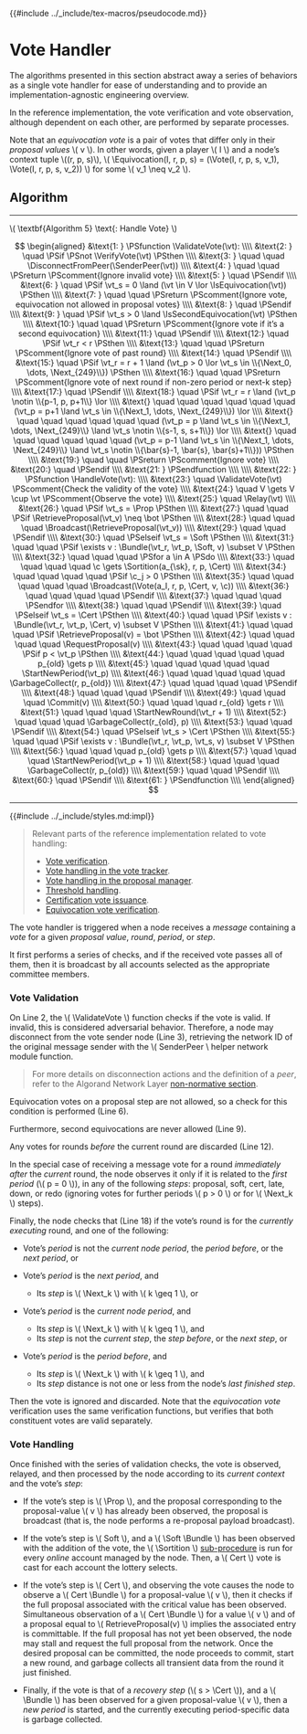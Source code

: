 {{#include ../_include/tex-macros/pseudocode.md}}

$$
\newcommand \ValidateVote {\mathrm{ValidateVote}}
\newcommand \VerifyVote {\mathrm{VerifyVote}}
\newcommand \SenderPeer {\mathrm{SenderPeer}}
\newcommand \DisconnectFromPeer {\mathrm{DisconnectFromPeer}}
\newcommand \Equivocation {\mathrm{Equivocation}}
\newcommand \IsEquivocation {\mathrm{IsEquivocation}}
\newcommand \IsSecondEquivocation {\mathrm{IsSecondEquivocation}}
\newcommand \HandleVote {\mathrm{HandleVote}}
\newcommand \Relay {\mathrm{Relay}}
\newcommand \RetrieveProposal {\mathrm{RetrieveProposal}}
\newcommand \Broadcast {\mathrm{Broadcast}}
\newcommand \Bundle {\mathrm{Bundle}}
\newcommand \Vote {\mathrm{Vote}}
\newcommand \Sortition {\mathrm{Sortition}}
\newcommand \RequestProposal {\mathrm{RequestProposal}}
\newcommand \StartNewPeriod {\mathrm{StartNewPeriod}}
\newcommand \GarbageCollect {\mathrm{GarbageCollect}}
\newcommand \StartNewRound {\mathrm{StartNewRound}}
\newcommand \Commit {\mathrm{Commit}}
\newcommand \Prop {\mathit{propose}}
\newcommand \Next {\mathit{next}}
\newcommand \Soft {\mathit{soft}}
\newcommand \Cert {\mathit{cert}}
\newcommand \sk {\mathrm{sk}}
\newcommand \vt {\mathit{vote}}
\newcommand \c {\mathit{credentials}}
$$

# Vote Handler

The algorithms presented in this section abstract away a series of behaviors as
a single vote handler for ease of understanding and to provide an implementation-agnostic
engineering overview.

In the reference implementation, the vote verification and vote observation, although
dependent on each other, are performed by separate processes.

Note that an _equivocation vote_ is a pair of votes that differ only in their _proposal
values_ \\( v \\). In other words, given a player \\( I \\) and a node’s context
tuple \\((r, p, s)\\), \\( \Equivocation(I, r, p, s) = (\Vote(I, r, p, s, v_1), \Vote(I, r, p, s, v_2)) \\)
for some \\( v_1  \neq v_2 \\).

## Algorithm

---

\\( \textbf{Algorithm 5} \text{: Handle Vote} \\)

$$
\begin{aligned}
&\text{1: } \PSfunction \ValidateVote(\vt): \\\\
&\text{2: } \quad \PSif \PSnot \VerifyVote(\vt) \PSthen \\\\
&\text{3: } \quad \quad \DisconnectFromPeer(\SenderPeer(\vt)) \\\\
&\text{4: } \quad \quad \PSreturn \PScomment{Ignore invalid vote} \\\\
&\text{5: } \quad \PSendif \\\\
&\text{6: } \quad \PSif \vt_s = 0 \land (\vt \in V \lor \IsEquivocation(\vt)) \PSthen \\\\
&\text{7: } \quad \quad \PSreturn \PScomment{Ignore vote, equivocation not allowed in proposal votes} \\\\
&\text{8: } \quad \PSendif \\\\
&\text{9: } \quad \PSif \vt_s > 0 \land \IsSecondEquivocation(\vt) \PSthen \\\\
&\text{10:} \quad \quad \PSreturn \PScomment{Ignore vote if it’s a second equivocation} \\\\
&\text{11:} \quad \PSendif \\\\
&\text{12:} \quad \PSif \vt_r < r \PSthen \\\\
&\text{13:} \quad \quad \PSreturn \PScomment{Ignore vote of past round} \\\\
&\text{14:} \quad \PSendif \\\\
&\text{15:} \quad \PSif \vt_r = r + 1 \land (\vt_p > 0 \lor \vt_s \in \\{\Next_0, \dots, \Next_{249}\\}) \PSthen \\\\
&\text{16:} \quad \quad \PSreturn \PScomment{Ignore vote of next round if non-zero period or next-k step} \\\\
&\text{17:} \quad \PSendif \\\\
&\text{18:} \quad \PSif \vt_r = r \land (\vt_p \notin \\{p-1, p, p+1\\} \lor \\\\
&\text{} \quad \quad \quad \quad \quad \quad (\vt_p = p+1 \land \vt_s \in \\{\Next_1, \dots, \Next_{249}\\}) \lor \\\\
&\text{} \quad \quad \quad \quad \quad \quad (\vt_p = p \land \vt_s \in \\{\Next_1, \dots, \Next_{249}\\} \land \vt_s \notin \\{s-1, s, s+1\\}) \lor \\\\
&\text{} \quad \quad \quad \quad \quad \quad (\vt_p = p-1 \land \vt_s \in \\{\Next_1, \dots, \Next_{249}\\} \land \vt_s \notin \\{\bar{s}-1, \bar{s}, \bar{s}+1\\})) \PSthen \\\\
&\text{19:} \quad \quad \PSreturn \PScomment{Ignore vote} \\\\
&\text{20:} \quad \PSendif \\\\
&\text{21: } \PSendfunction \\\\
\\\\
&\text{22: } \PSfunction \HandleVote(\vt): \\\\
&\text{23:} \quad \ValidateVote(\vt) \PScomment{Check the validity of the vote} \\\\
&\text{24:} \quad V \gets V \cup \vt \PScomment{Observe the vote} \\\\
&\text{25:} \quad \Relay(\vt) \\\\
&\text{26:} \quad \PSif \vt_s = \Prop \PSthen \\\\
&\text{27:} \quad \quad \PSif \RetrieveProposal(\vt_v) \neq \bot \PSthen \\\\
&\text{28:} \quad \quad \quad \Broadcast(\RetrieveProposal(\vt_v)) \\\\
&\text{29:} \quad \quad \PSendif \\\\
&\text{30:} \quad \PSelseif \vt_s = \Soft \PSthen \\\\
&\text{31:} \quad \quad \PSif \exists v : \Bundle(\vt_r, \vt_p, \Soft, v) \subset V \PSthen \\\\
&\text{32:} \quad \quad \quad \PSfor a \in A \PSdo \\\\
&\text{33:} \quad \quad \quad \quad \c \gets \Sortition(a_{\sk}, r, p, \Cert) \\\\
&\text{34:} \quad \quad \quad \quad \PSif \c_j > 0 \PSthen \\\\
&\text{35:} \quad \quad \quad \quad \quad \Broadcast(\Vote(a_I, r, p, \Cert, v, \c)) \\\\
&\text{36:} \quad \quad \quad \quad \PSendif \\\\
&\text{37:} \quad \quad \quad \PSendfor \\\\
&\text{38:} \quad \quad \PSendif \\\\
&\text{39:} \quad \PSelseif \vt_s = \Cert \PSthen \\\\
&\text{40:} \quad \quad \PSif \exists v : \Bundle(\vt_r, \vt_p, \Cert, v) \subset V \PSthen \\\\
&\text{41:} \quad \quad \quad \PSif \RetrieveProposal(v) = \bot \PSthen \\\\
&\text{42:} \quad \quad \quad \quad \RequestProposal(v) \\\\
&\text{43:} \quad \quad \quad \quad \PSif p < \vt_p \PSthen \\\\
&\text{44:} \quad \quad \quad \quad \quad p_{old} \gets p \\\\
&\text{45:} \quad \quad \quad \quad \quad \StartNewPeriod(\vt_p) \\\\
&\text{46:} \quad \quad \quad \quad \quad \GarbageCollect(r, p_{old}) \\\\
&\text{47:} \quad \quad \quad \quad \PSendif \\\\
&\text{48:} \quad \quad \quad \PSendif \\\\
&\text{49:} \quad \quad \quad \Commit(v) \\\\
&\text{50:} \quad \quad \quad r_{old} \gets r \\\\
&\text{51:} \quad \quad \quad \StartNewRound(\vt_r + 1) \\\\
&\text{52:} \quad \quad \quad \GarbageCollect(r_{old}, p) \\\\
&\text{53:} \quad \quad \PSendif \\\\
&\text{54:} \quad \PSelseif \vt_s > \Cert \PSthen \\\\
&\text{55:} \quad \quad \PSif \exists v : \Bundle(\vt_r, \vt_p, \vt_s, v) \subset V \PSthen \\\\
&\text{56:} \quad \quad \quad p_{old} \gets p \\\\
&\text{57:} \quad \quad \quad \StartNewPeriod(\vt_p + 1) \\\\
&\text{58:} \quad \quad \quad \GarbageCollect(r, p_{old}) \\\\
&\text{59:} \quad \quad \PSendif \\\\
&\text{60:} \quad \PSendif \\\\
&\text{61: } \PSendfunction \\\\
\end{aligned}
$$

---

{{#include ../_include/styles.md:impl}}
> Relevant parts of the reference implementation related to vote handling:
>
> - [Vote verification](https://github.com/algorand/go-algorand/blob/b6e5bcadf0ad3861d4805c51cbf3f695c38a93b7/agreement/vote.go#L97).
> - [Vote handling in the vote tracker](https://github.com/algorand/go-algorand/blob/55011f93fddb181c643f8e3f3d3391b62832e7cd/agreement/voteTracker.go#L97).
> - [Vote handling in the proposal manager](https://github.com/algorand/go-algorand/blob/c60db8dbc4b0dd164f0bb764e1464d4ebef38bb4/agreement/proposalManager.go#L57).
> - [Threshold handling](https://github.com/algorand/go-algorand/blob/b6e5bcadf0ad3861d4805c51cbf3f695c38a93b7/agreement/player.go#L355).
> - [Certification vote issuance](https://github.com/algorand/go-algorand/blob/d52e3dd8b31a17dfebac3d9158a76e8e62617462/agreement/player.go#L209).
> - [Equivocation vote verification](https://github.com/algorand/go-algorand/blob/df0613a04432494d0f437433dd1efd02481db838/agreement/vote.go#L193-L223).

The vote handler is triggered when a node receives a _message_ containing a _vote_
for a given _proposal value_, _round_, _period_, or _step_.

It first performs a series of checks, and if the received vote passes all of them,
then it is broadcast by all accounts selected as the appropriate committee members.

### Vote Validation

On Line 2, the \\( \ValidateVote \\) function checks if the vote is valid. If invalid,
this is considered adversarial behavior. Therefore, a node may disconnect from the
vote sender node (Line 3), retrieving the network ID of the original message sender
with the \\( SenderPeer \\ helper network module function.

> For more details on disconnection actions and the definition of a _peer_, refer
> to the Algorand Network Layer [non-normative section](network/network-overview.md).

Equivocation votes on a proposal step are not allowed, so a check for this condition
is performed (Line 6).

Furthermore, second equivocations are never allowed (Line 9).

Any votes for rounds _before_ the current round are discarded (Line 12).

In the special case of receiving a message vote for a round _immediately after_
the _current_ round, the node observes it only if it is related to the _first period_
(\\( p = 0 \\)), in any of the following _steps_: proposal, soft, cert, late, down,
or redo (ignoring votes for further periods \\( p > 0 \\) or for \\( \Next_k \\)
steps).

Finally, the node checks that (Line 18) if the vote’s round is for the _currently executing_
round, and one of the following:

- Vote’s _period_ is not the _current node period_, the _period before_, or the _next period_, or

- Vote’s _period_ is the _next period_, and
  - Its _step_ is \\( \Next_k \\) with \\( k \geq 1 \\), or

- Vote’s _period_ is the _current node period_, and
  - Its _step_ is \\( \Next_k \\) with \\( k \geq 1 \\), and
  - Its _step_ is not the _current step_, the _step before_, or the _next step_, or

- Vote’s _period_ is the _period before_, and
  - Its _step_ is \\( \Next_k \\) with \\( k \geq 1 \\), and
  - Its _step_ distance is not one or less from the node’s _last finished step_.

Then the vote is ignored and discarded. Note that the _equivocation vote_ verification
uses the same verification functions, but verifies that both constituent votes are
valid separately.

### Vote Handling

Once finished with the series of validation checks, the vote is observed, relayed,
and then processed by the node according to its _current context_ and the vote’s
_step_:

- If the vote’s step is \\( \Prop \\), and the proposal corresponding to the proposal-value
\\( v \\) has already been observed, the proposal is broadcast (that is, the node
performs a re-proposal payload broadcast).

- If the vote’s step is \\( Soft \\), and a \\( \Soft \Bundle \\) has been
observed with the addition of the vote, the \\( \Sortition \\) [sub-procedure](./crypto.md#cryptographic-sortition)
is run for every _online_ account managed by the node. Then, a \\( Cert \\) vote
is cast for each account the lottery selects.

- If the vote’s step is \\( Cert \\), and observing the vote causes the node to
observe a \\( Cert \Bundle \\) for a proposal-value \\( v \\), then it checks if
the full proposal associated with the critical value has been observed. Simultaneous
observation of a \\( Cert \Bundle \\) for a value \\( v \\) and of a proposal
equal to \\( RetrieveProposal(v) \\) implies the associated entry is committable.
If the full proposal has not yet been observed, the node may stall and request the
full proposal from the network. Once the desired proposal can be committed, the
node proceeds to commit, start a new round, and garbage collects all transient
data from the round it just finished.

- Finally, if the vote is that of a _recovery step_ (\\( s > \Cert \\)), and a
\\( \Bundle \\) has been observed for a given proposal-value \\( v \\), then a
_new period_ is started, and the currently executing period-specific data is garbage
collected.